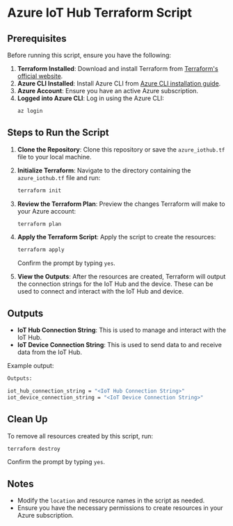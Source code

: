 # Azure IoT Hub Terraform Script

## Prerequisites

Before running this script, ensure you have the following:

1. **Terraform Installed**: Download and install Terraform from [Terraform's official website](https://www.terraform.io/downloads.html).
2. **Azure CLI Installed**: Install Azure CLI from [Azure CLI installation guide](https://learn.microsoft.com/en-us/cli/azure/install-azure-cli).
3. **Azure Account**: Ensure you have an active Azure subscription.
4. **Logged into Azure CLI**: Log in using the Azure CLI:
   ```bash
   az login
   ```

## Steps to Run the Script

1. **Clone the Repository**:
   Clone this repository or save the `azure_iothub.tf` file to your local machine.

2. **Initialize Terraform**:
   Navigate to the directory containing the `azure_iothub.tf` file and run:
   ```bash
   terraform init
   ```

3. **Review the Terraform Plan**:
   Preview the changes Terraform will make to your Azure account:
   ```bash
   terraform plan
   ```

4. **Apply the Terraform Script**:
   Apply the script to create the resources:
   ```bash
   terraform apply
   ```
   Confirm the prompt by typing `yes`.

5. **View the Outputs**:
   After the resources are created, Terraform will output the connection strings for the IoT Hub and the device. These can be used to connect and interact with the IoT Hub and device.

## Outputs

- **IoT Hub Connection String**: This is used to manage and interact with the IoT Hub.
- **IoT Device Connection String**: This is used to send data to and receive data from the IoT Hub.

Example output:
```bash
Outputs:

iot_hub_connection_string = "<IoT Hub Connection String>"
iot_device_connection_string = "<IoT Device Connection String>"
```

## Clean Up

To remove all resources created by this script, run:
```bash
terraform destroy
```
Confirm the prompt by typing `yes`.

## Notes

- Modify the `location` and resource names in the script as needed.
- Ensure you have the necessary permissions to create resources in your Azure subscription.

